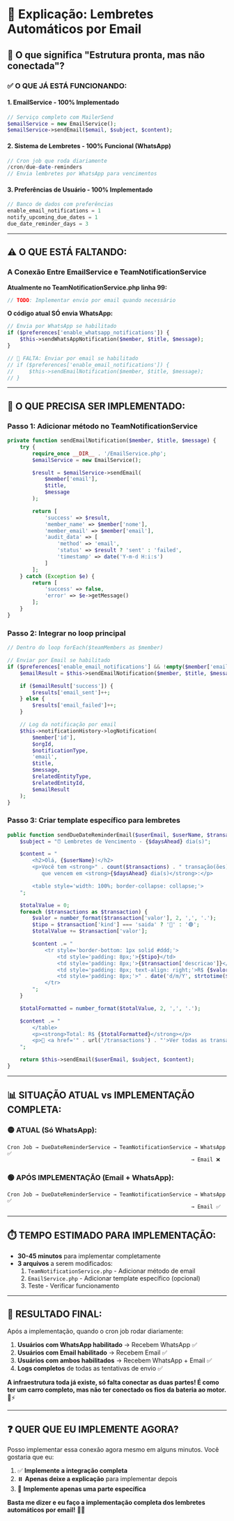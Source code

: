 # 📧 Explicação: Lembretes Automáticos por Email

## 🎯 O que significa "Estrutura pronta, mas não conectada"?

### ✅ **O QUE JÁ ESTÁ FUNCIONANDO:**

#### 1. **EmailService** - 100% Implementado
```php
// Serviço completo com MailerSend
$emailService = new EmailService();
$emailService->sendEmail($email, $subject, $content);
```

#### 2. **Sistema de Lembretes** - 100% Funcional (WhatsApp)
```php
// Cron job que roda diariamente
/cron/due-date-reminders
// Envia lembretes por WhatsApp para vencimentos
```

#### 3. **Preferências de Usuário** - 100% Implementado
```php
// Banco de dados com preferências
enable_email_notifications = 1
notify_upcoming_due_dates = 1
due_date_reminder_days = 3
```

---

## ⚠️ **O QUE ESTÁ FALTANDO:**

### **A Conexão Entre EmailService e TeamNotificationService**

**Atualmente no TeamNotificationService.php linha 99:**
```php
// TODO: Implementar envio por email quando necessário
```

**O código atual SÓ envia WhatsApp:**
```php
// Envia por WhatsApp se habilitado
if ($preferences['enable_whatsapp_notifications']) {
    $this->sendWhatsAppNotification($member, $title, $message);
}

// 🚨 FALTA: Enviar por email se habilitado
// if ($preferences['enable_email_notifications']) {
//     $this->sendEmailNotification($member, $title, $message);
// }
```

---

## 🔧 **O QUE PRECISA SER IMPLEMENTADO:**

### **Passo 1: Adicionar método no TeamNotificationService**
```php
private function sendEmailNotification($member, $title, $message) {
    try {
        require_once __DIR__ . '/EmailService.php';
        $emailService = new EmailService();

        $result = $emailService->sendEmail(
            $member['email'],
            $title,
            $message
        );

        return [
            'success' => $result,
            'member_name' => $member['nome'],
            'member_email' => $member['email'],
            'audit_data' => [
                'method' => 'email',
                'status' => $result ? 'sent' : 'failed',
                'timestamp' => date('Y-m-d H:i:s')
            ]
        ];
    } catch (Exception $e) {
        return [
            'success' => false,
            'error' => $e->getMessage()
        ];
    }
}
```

### **Passo 2: Integrar no loop principal**
```php
// Dentro do loop forEach($teamMembers as $member)

// Enviar por Email se habilitado
if ($preferences['enable_email_notifications'] && !empty($member['email'])) {
    $emailResult = $this->sendEmailNotification($member, $title, $message);

    if ($emailResult['success']) {
        $results['email_sent']++;
    } else {
        $results['email_failed']++;
    }

    // Log da notificação por email
    $this->notificationHistory->logNotification(
        $member['id'],
        $orgId,
        $notificationType,
        'email',
        $title,
        $message,
        $relatedEntityType,
        $relatedEntityId,
        $emailResult
    );
}
```

### **Passo 3: Criar template específico para lembretes**
```php
public function sendDueDateReminderEmail($userEmail, $userName, $transactions, $daysAhead) {
    $subject = "⏰ Lembretes de Vencimento - {$daysAhead} dia(s)";

    $content = "
        <h2>Olá, {$userName}!</h2>
        <p>Você tem <strong>" . count($transactions) . " transação(ões)</strong>
           que vencem em <strong>{$daysAhead} dia(s)</strong>:</p>

        <table style='width: 100%; border-collapse: collapse;'>
    ";

    $totalValue = 0;
    foreach ($transactions as $transaction) {
        $valor = number_format($transaction['valor'], 2, ',', '.');
        $tipo = $transaction['kind'] === 'saida' ? '🔴' : '🟢';
        $totalValue += $transaction['valor'];

        $content .= "
            <tr style='border-bottom: 1px solid #ddd;'>
                <td style='padding: 8px;'>{$tipo}</td>
                <td style='padding: 8px;'>{$transaction['descricao']}</td>
                <td style='padding: 8px; text-align: right;'>R$ {$valor}</td>
                <td style='padding: 8px;'>" . date('d/m/Y', strtotime($transaction['data_competencia'])) . "</td>
            </tr>
        ";
    }

    $totalFormatted = number_format($totalValue, 2, ',', '.');

    $content .= "
        </table>
        <p><strong>Total: R$ {$totalFormatted}</strong></p>
        <p>🔗 <a href='" . url('/transactions') . "'>Ver todas as transações</a></p>
    ";

    return $this->sendEmail($userEmail, $subject, $content);
}
```

---

## 📊 **SITUAÇÃO ATUAL vs IMPLEMENTAÇÃO COMPLETA:**

### **🟡 ATUAL (Só WhatsApp):**
```
Cron Job → DueDateReminderService → TeamNotificationService → WhatsApp ✅
                                                           → Email ❌
```

### **🟢 APÓS IMPLEMENTAÇÃO (Email + WhatsApp):**
```
Cron Job → DueDateReminderService → TeamNotificationService → WhatsApp ✅
                                                           → Email ✅
```

---

## ⏱️ **TEMPO ESTIMADO PARA IMPLEMENTAÇÃO:**

- **30-45 minutos** para implementar completamente
- **3 arquivos** a serem modificados:
  1. `TeamNotificationService.php` - Adicionar método de email
  2. `EmailService.php` - Adicionar template específico (opcional)
  3. Teste - Verificar funcionamento

---

## 🎯 **RESULTADO FINAL:**

Após a implementação, quando o cron job rodar diariamente:

1. **Usuários com WhatsApp habilitado** → Recebem WhatsApp ✅
2. **Usuários com Email habilitado** → Recebem Email ✅
3. **Usuários com ambos habilitados** → Recebem WhatsApp + Email ✅
4. **Logs completos** de todas as tentativas de envio ✅

**A infraestrutura toda já existe, só falta conectar as duas partes! É como ter um carro completo, mas não ter conectado os fios da bateria ao motor.** 🔌⚡

---

## ❓ **QUER QUE EU IMPLEMENTE AGORA?**

Posso implementar essa conexão agora mesmo em alguns minutos. Você gostaria que eu:

1. ✅ **Implemente a integração completa**
2. ⏸️ **Apenas deixe a explicação** para implementar depois
3. 🎯 **Implemente apenas uma parte específica**

**Basta me dizer e eu faço a implementação completa dos lembretes automáticos por email!** 📧🚀